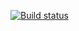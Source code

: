 [![Build status](https://ci.appveyor.com/api/projects/status/1lii4jc0b2beq82s?svg=true)](https://ci.appveyor.com/project/anastasiyanovaya/selectors)
